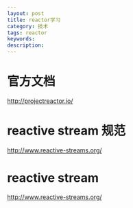 ```yaml
---
layout: post
title: reactor学习
category: 技术
tags: reactor
keywords:
description:
---
```


# 官方文档

http://projectreactor.io/

# reactive stream 规范
http://www.reactive-streams.org/

# reactive stream

http://www.reactive-streams.org/
